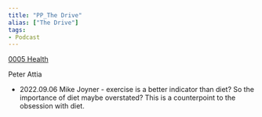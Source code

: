 ```yaml
---
title: "PP_The Drive"
alias: ["The Drive"]
tags:
- Podcast
---
```

[0005 Health](0005%20Health)

Peter Attia 
- 2022.09.06 Mike Joyner - exercise is a better indicator than diet? So the importance of diet maybe overstated? This is a counterpoint to the obsession with diet. 
